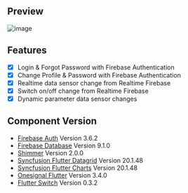 ## Preview
![image](https://user-images.githubusercontent.com/76833135/210122408-b35502ac-7df5-4f09-b571-ed7a3fac6e2e.png)

## Features
- [X] Login & Forgot Password with Firebase Authentication
- [X] Change Profile & Password with Firebase Authentication
- [X] Realtime data sensor change from Realtime Firebase
- [X] Switch on/off change from Realtime Firebase
- [X] Dynamic parameter data sensor changes

## Component Version
- [Firebase Auth](https://pub.dev/packages/firebase_auth/versions/3.6.2) Version 3.6.2
- [Firebase Database](https://pub.dev/packages/firebase_database/versions/9.1.0) Version 9.1.0
- [Shimmer](https://pub.dev/packages/shimmer) Version 2.0.0
- [Syncfusion Flutter Datagrid](https://pub.dev/packages/syncfusion_flutter_datagrid/versions/20.1.48) Version 20.1.48
- [Syncfusion Flutter Charts](https://pub.dev/packages/syncfusion_flutter_charts/versions/20.1.48) Version 20.1.48
- [Onesignal Flutter](https://pub.dev/packages/onesignal_flutter/versions/3.4.0) Version 3.4.0
- [Flutter Switch](https://pub.dev/packages/flutter_switch) Version 0.3.2
